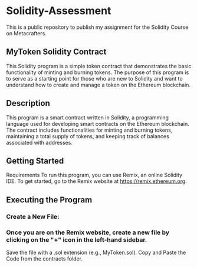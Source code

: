 # Solidity-Assessment
This is a public repository to publish my assignment for the Solidity Course on Metacrafters. 

## MyToken Solidity Contract
This Solidity program is a simple token contract that demonstrates the basic functionality of minting and burning tokens. The purpose of this program is to serve as a starting point for those who are new to Solidity and want to understand how to create and manage a token on the Ethereum blockchain.

## Description
This program is a smart contract written in Solidity, a programming language used for developing smart contracts on the Ethereum blockchain. The contract includes functionalities for minting and burning tokens, maintaining a total supply of tokens, and keeping track of balances associated with addresses.

## Getting Started
Requirements
To run this program, you can use Remix, an online Solidity IDE. To get started, go to the Remix website at https://remix.ethereum.org.

## Executing the Program
### Create a New File:

### Once you are on the Remix website, create a new file by clicking on the "+" icon in the left-hand sidebar.
Save the file with a .sol extension (e.g., MyToken.sol).
Copy and Paste the Code from the contracts folder.

